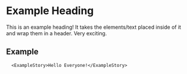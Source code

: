 # Example Heading
This is an example heading! It takes the elements/text placed inside of it and
wrap them in a header. Very exciting.

## Example
```
  <ExampleStory>Hello Everyone!</ExampleStory>
```
